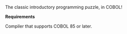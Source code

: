 The classic introductory programming puzzle, in COBOL!

**Requirements**

Compiler that supports COBOL 85 or later.
